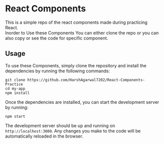 # React Components

This is a simple repo of the react components made during practicing React.
<br>
Inorder to Use these Components You can either clone the repo or you can also copy or see the code for specific component.
## Usage

To use these Components, simply clone the repository and install the dependencies by running the following commands:

```
git clone https://github.com/HarshAgarwal7202/React-Components-Practice
cd my-app
npm install
```

Once the dependencies are installed, you can start the development server by running:

```
npm start
```

The development server should be up and running on `http://localhost:3000`. Any changes you make to the code will be automatically reloaded in the browser.
